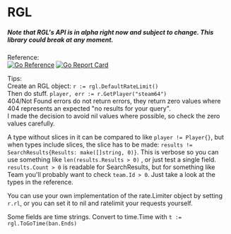 # RGL

##### Note that RGL's API is in alpha right now and subject to change. This library could break at any moment.

Reference:  
[![Go Reference](https://pkg.go.dev/badge/github.com/captainzidgel/rgl.svg)](https://pkg.go.dev/github.com/captainzidgel/rgl)
[![Go Report Card](https://goreportcard.com/badge/github.com/captainzidgel/rgl)](https://goreportcard.com/report/github.com/captainzidgel/rgl)

Tips:  
Create an RGL object: `r := rgl.DefaultRateLimit()`  
Then do stuff. `player, err := r.GetPlayer("steam64")`  
404/Not Found errors do not return errors, they return zero values where 404 represents an expected "no results for your query".  
I made the decision to avoid nil values where possible, so check the zero values carefully.

A type without slices in it can be compared to like `player != Player{}`, but when types include slices, the slice has to be made: `results != SearchResults{Results: make([]string, 0)}`. This is verbose so you can use something like `len(results.Results > 0)` , or just test a single field. `results.Count > 0` is readable for SearchResults, but for something like Team you'll probably want to check `team.Id > 0`. Just take a look at the types in the reference.

You can use your own implementation of the rate.Limiter object by setting `r.rl`, or you can set it to nil and ratelimit your requests yourself.

Some fields are time strings. Convert to time.Time with `t := rgl.ToGoTime(ban.Ends)`